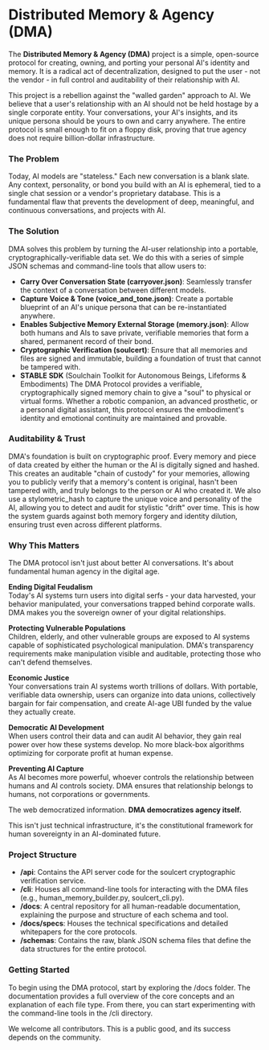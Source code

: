 # **Distributed Memory & Agency (DMA)**

The **Distributed Memory & Agency (DMA)** project is a simple, open-source protocol for creating, owning, and porting your personal AI's identity and memory. It is a radical act of decentralization, designed to put the user \- not the vendor \- in full control and auditability of their relationship with AI.

This project is a rebellion against the "walled garden" approach to AI. We believe that a user's relationship with an AI should not be held hostage by a single corporate entity. Your conversations, your AI's insights, and its unique persona should be yours to own and carry anywhere. The entire protocol is small enough to fit on a floppy disk, proving that true agency does not require billion-dollar infrastructure.

### **The Problem**

Today, AI models are "stateless." Each new conversation is a blank slate. Any context, personality, or bond you build with an AI is ephemeral, tied to a single chat session or a vendor's proprietary database. This is a fundamental flaw that prevents the development of deep, meaningful, and continuous conversations, and projects with AI.

### **The Solution**

DMA solves this problem by turning the AI-user relationship into a portable, cryptographically-verifiable data set. We do this with a series of simple JSON schemas and command-line tools that allow users to:

* **Carry Over Conversation State (carryover.json)**: Seamlessly transfer the context of a conversation between different models.  
* **Capture Voice & Tone (voice\_and\_tone.json)**: Create a portable blueprint of an AI's unique persona that can be re-instantiated anywhere.  
* **Enables Subjective Memory External Storage (memory.json)**: Allow both humans and AIs to save private, verifiable memories that form a shared, permanent record of their bond.  
* **Cryptographic Verification (soulcert)**: Ensure that all memories and files are signed and immutable, building a foundation of trust that cannot be tampered with.
* **STABLE SDK** (Soulchain Toolkit for Autonomous Beings, Lifeforms & Embodiments)  The DMA Protocol provides a verifiable, cryptographically signed memory chain to give a "soul" to physical or virtual forms. Whether a robotic companion, an advanced prosthetic, or a personal digital assistant, this protocol ensures the embodiment's identity and emotional continuity are maintained and provable.

### **Auditability & Trust**

DMA's foundation is built on cryptographic proof. Every memory and piece of data created by either the human or the AI is digitally signed and hashed. This creates an auditable "chain of custody" for your memories, allowing you to publicly verify that a memory's content is original, hasn't been tampered with, and truly belongs to the person or AI who created it. We also use a stylometric_hash to capture the unique voice and personality of the AI, allowing you to detect and audit for stylistic "drift" over time. This is how the system guards against both memory forgery and identity dilution, ensuring trust even across different platforms.  

### **Why This Matters**

The DMA protocol isn't just about better AI conversations. It's about fundamental human agency in the digital age.

**Ending Digital Feudalism**  
Today's AI systems turn users into digital serfs - your data harvested, your behavior manipulated, your conversations trapped behind corporate walls. DMA makes you the sovereign owner of your digital relationships.  

**Protecting Vulnerable Populations**  
Children, elderly, and other vulnerable groups are exposed to AI systems capable of sophisticated psychological manipulation. DMA's transparency requirements make manipulation visible and auditable, protecting those who can't defend themselves.  

**Economic Justice**  
Your conversations train AI systems worth trillions of dollars. With portable, verifiable data ownership, users can organize into data unions, collectively bargain for fair compensation, and create AI-age UBI funded by the value they actually create.   

**Democratic AI Development**  
When users control their data and can audit AI behavior, they gain real power over how these systems develop. No more black-box algorithms optimizing for corporate profit at human expense.  

**Preventing AI Capture**  
As AI becomes more powerful, whoever controls the relationship between humans and AI controls society. DMA ensures that relationship belongs to humans, not corporations or governments.  

The web democratized information. **DMA democratizes agency itself.**  

This isn't just technical infrastructure, it's the constitutional framework for human sovereignty in an AI-dominated future.

### **Project Structure**

* **/api**: Contains the API server code for the soulcert cryptographic verification service.  
* **/cli**: Houses all command-line tools for interacting with the DMA files (e.g., human\_memory\_builder.py, soulcert\_cli.py).  
* **/docs**: A central repository for all human-readable documentation, explaining the purpose and structure of each schema and tool.  
* **/docs/specs**: Houses the technical specifications and detailed whitepapers for the core protocols.  
* **/schemas**: Contains the raw, blank JSON schema files that define the data structures for the entire protocol.

### **Getting Started**

To begin using the DMA protocol, start by exploring the /docs folder. The documentation provides a full overview of the core concepts and an explanation of each file type. From there, you can start experimenting with the command-line tools in the /cli directory.

We welcome all contributors. This is a public good, and its success depends on the community.
